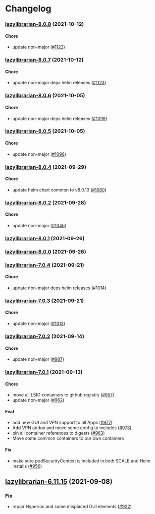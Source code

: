 # Changelog<br>


<a name="lazylibrarian-8.0.8"></a>
### [lazylibrarian-8.0.8](https://github.com/truecharts/apps/compare/lazylibrarian-8.0.7...lazylibrarian-8.0.8) (2021-10-12)

#### Chore

* update non-major ([#1122](https://github.com/truecharts/apps/issues/1122))



<a name="lazylibrarian-8.0.7"></a>
### [lazylibrarian-8.0.7](https://github.com/truecharts/apps/compare/lazylibrarian-8.0.6...lazylibrarian-8.0.7) (2021-10-12)

#### Chore

* update non-major deps helm releases ([#1123](https://github.com/truecharts/apps/issues/1123))



<a name="lazylibrarian-8.0.6"></a>
### [lazylibrarian-8.0.6](https://github.com/truecharts/apps/compare/lazylibrarian-8.0.5...lazylibrarian-8.0.6) (2021-10-05)

#### Chore

* update non-major deps helm releases ([#1099](https://github.com/truecharts/apps/issues/1099))



<a name="lazylibrarian-8.0.5"></a>
### [lazylibrarian-8.0.5](https://github.com/truecharts/apps/compare/lazylibrarian-8.0.4...lazylibrarian-8.0.5) (2021-10-05)

#### Chore

* update non-major ([#1098](https://github.com/truecharts/apps/issues/1098))



<a name="lazylibrarian-8.0.4"></a>
### [lazylibrarian-8.0.4](https://github.com/truecharts/apps/compare/lazylibrarian-8.0.3...lazylibrarian-8.0.4) (2021-09-29)

#### Chore

* update helm chart common to v8.0.13 ([#1060](https://github.com/truecharts/apps/issues/1060))



<a name="lazylibrarian-8.0.2"></a>
### [lazylibrarian-8.0.2](https://github.com/truecharts/apps/compare/lazylibrarian-8.0.1...lazylibrarian-8.0.2) (2021-09-28)

#### Chore

* update non-major ([#1046](https://github.com/truecharts/apps/issues/1046))



<a name="lazylibrarian-8.0.1"></a>
### [lazylibrarian-8.0.1](https://github.com/truecharts/apps/compare/lazylibrarian-8.0.0...lazylibrarian-8.0.1) (2021-09-26)



<a name="lazylibrarian-8.0.0"></a>
### [lazylibrarian-8.0.0](https://github.com/truecharts/apps/compare/lazylibrarian-7.0.4...lazylibrarian-8.0.0) (2021-09-26)



<a name="lazylibrarian-7.0.4"></a>
### [lazylibrarian-7.0.4](https://github.com/truecharts/apps/compare/lazylibrarian-7.0.3...lazylibrarian-7.0.4) (2021-09-21)

#### Chore

* update non-major deps helm releases ([#1014](https://github.com/truecharts/apps/issues/1014))



<a name="lazylibrarian-7.0.3"></a>
### [lazylibrarian-7.0.3](https://github.com/truecharts/apps/compare/lazylibrarian-7.0.2...lazylibrarian-7.0.3) (2021-09-21)

#### Chore

* update non-major ([#1013](https://github.com/truecharts/apps/issues/1013))



<a name="lazylibrarian-7.0.2"></a>
### [lazylibrarian-7.0.2](https://github.com/truecharts/apps/compare/lazylibrarian-7.0.1...lazylibrarian-7.0.2) (2021-09-14)

#### Chore

* update non-major ([#987](https://github.com/truecharts/apps/issues/987))



<a name="lazylibrarian-7.0.1"></a>
### [lazylibrarian-7.0.1](https://github.com/truecharts/apps/compare/lazylibrarian-6.11.15...lazylibrarian-7.0.1) (2021-09-13)

#### Chore

* move all LSIO containers to github registry ([#957](https://github.com/truecharts/apps/issues/957))
* update non-major ([#962](https://github.com/truecharts/apps/issues/962))

#### Feat

* add new GUI and VPN support to all Apps ([#977](https://github.com/truecharts/apps/issues/977))
* Add VPN addon and move some config to includes ([#973](https://github.com/truecharts/apps/issues/973))
* pin all container references to digests ([#963](https://github.com/truecharts/apps/issues/963))
* Move some common containers to our own containers

#### Fix

* make sure podSecurityContext is included in both SCALE and Helm installs ([#956](https://github.com/truecharts/apps/issues/956))

<a name="lazylibrarian-6.11.15"></a>
## [lazylibrarian-6.11.15](https://github.com/truecharts/apps/compare/lazylibrarian-6.11.14...lazylibrarian-6.11.15) (2021-09-08)

### Fix

* repair Hyperion and some misplaced GUI elements ([#922](https://github.com/truecharts/apps/issues/922))
